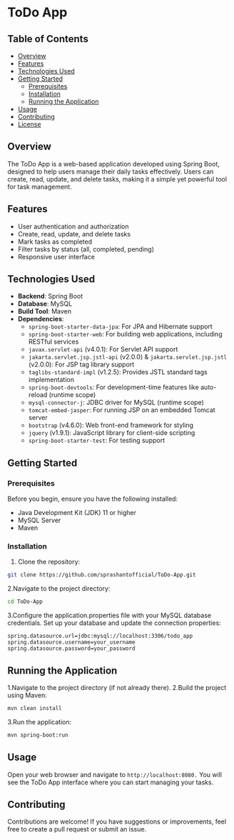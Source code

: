 # ToDo App

## Table of Contents
- [Overview](#overview)
- [Features](#features)
- [Technologies Used](#technologies-used)
- [Getting Started](#getting-started)
  - [Prerequisites](#prerequisites)
  - [Installation](#installation)
  - [Running the Application](#running-the-application)
- [Usage](#usage)
- [Contributing](#contributing)
- [License](#license)

## Overview
The ToDo App is a web-based application developed using Spring Boot, designed to help users manage their daily tasks effectively. Users can create, read, update, and delete tasks, making it a simple yet powerful tool for task management.

## Features
- User authentication and authorization
- Create, read, update, and delete tasks
- Mark tasks as completed
- Filter tasks by status (all, completed, pending)
- Responsive user interface

## Technologies Used
- **Backend**: Spring Boot
- **Database**: MySQL
- **Build Tool**: Maven
- **Dependencies**: 
  - `spring-boot-starter-data-jpa`: For JPA and Hibernate support
  - `spring-boot-starter-web`: For building web applications, including RESTful services
  - `javax.servlet-api` (v4.0.1): For Servlet API support
  - `jakarta.servlet.jsp.jstl-api` (v2.0.0) & `jakarta.servlet.jsp.jstl` (v2.0.0): For JSP tag library support
  - `taglibs-standard-impl` (v1.2.5): Provides JSTL standard tags implementation
  - `spring-boot-devtools`: For development-time features like auto-reload (runtime scope)
  - `mysql-connector-j`: JDBC driver for MySQL (runtime scope)
  - `tomcat-embed-jasper`: For running JSP on an embedded Tomcat server
  - `bootstrap` (v4.6.0): Web front-end framework for styling
  - `jquery` (v1.9.1): JavaScript library for client-side scripting
  - `spring-boot-starter-test`: For testing support

## Getting Started

### Prerequisites
Before you begin, ensure you have the following installed:
- Java Development Kit (JDK) 11 or higher
- MySQL Server
- Maven

### Installation
1. Clone the repository:
```bash
git clone https://github.com/sprashantofficial/ToDo-App.git
```
2.Navigate to the project directory:
```bash
cd ToDo-App
```
3.Configure the application.properties file with your MySQL database credentials. Set up your database and update the connection properties:
```application.properties
spring.datasource.url=jdbc:mysql://localhost:3306/todo_app
spring.datasource.username=your_username
spring.datasource.password=your_password
```


## Running the Application
1.Navigate to the project directory (if not already there).
2.Build the project using Maven:
```bash
mvn clean install
```
3.Run the application:
```bash
mvn spring-boot:run
```

## Usage
Open your web browser and navigate to ```http://localhost:8080.```
You will see the ToDo App interface where you can start managing your tasks.


## Contributing
Contributions are welcome! If you have suggestions or improvements, feel free to create a pull request or submit an issue.
